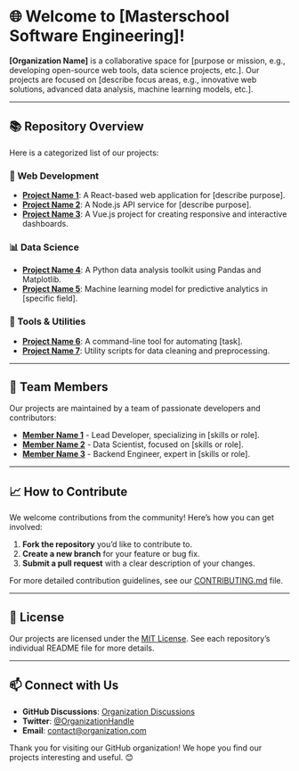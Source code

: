 # 🌐 Welcome to [Masterschool Software Engineering]!

**[Organization Name]** is a collaborative space for [purpose or mission, e.g., developing open-source web tools, data science projects, etc.]. Our projects are focused on [describe focus areas, e.g., innovative web solutions, advanced data analysis, machine learning models, etc.].

---

## 📚 Repository Overview

Here is a categorized list of our projects:

### 🚀 Web Development
- **[Project Name 1](https://github.com/organization/project-1)**: A React-based web application for [describe purpose].
- **[Project Name 2](https://github.com/organization/project-2)**: A Node.js API service for [describe purpose].
- **[Project Name 3](https://github.com/organization/project-3)**: A Vue.js project for creating responsive and interactive dashboards.

### 📊 Data Science
- **[Project Name 4](https://github.com/organization/project-4)**: A Python data analysis toolkit using Pandas and Matplotlib.
- **[Project Name 5](https://github.com/organization/project-5)**: Machine learning model for predictive analytics in [specific field].

### 🔧 Tools & Utilities
- **[Project Name 6](https://github.com/organization/project-6)**: A command-line tool for automating [task].
- **[Project Name 7](https://github.com/organization/project-7)**: Utility scripts for data cleaning and preprocessing.

---

## 👥 Team Members
Our projects are maintained by a team of passionate developers and contributors:
- **[Member Name 1](https://github.com/username1)** - Lead Developer, specializing in [skills or role].
- **[Member Name 2](https://github.com/username2)** - Data Scientist, focused on [skills or role].
- **[Member Name 3](https://github.com/username3)** - Backend Engineer, expert in [skills or role].

---

## 📈 How to Contribute

We welcome contributions from the community! Here’s how you can get involved:
1. **Fork the repository** you’d like to contribute to.
2. **Create a new branch** for your feature or bug fix.
3. **Submit a pull request** with a clear description of your changes.

For more detailed contribution guidelines, see our [CONTRIBUTING.md](https://github.com/organization/CONTRIBUTING.md) file.

---

## 📜 License
Our projects are licensed under the [MIT License](https://opensource.org/licenses/MIT). See each repository’s individual README file for more details.

---

## 📫 Connect with Us
- **GitHub Discussions**: [Organization Discussions](https://github.com/orgs/organization/discussions)
- **Twitter**: [@OrganizationHandle](https://twitter.com/OrganizationHandle)
- **Email**: [contact@organization.com](mailto:contact@organization.com)

Thank you for visiting our GitHub organization! We hope you find our projects interesting and useful. 😊

